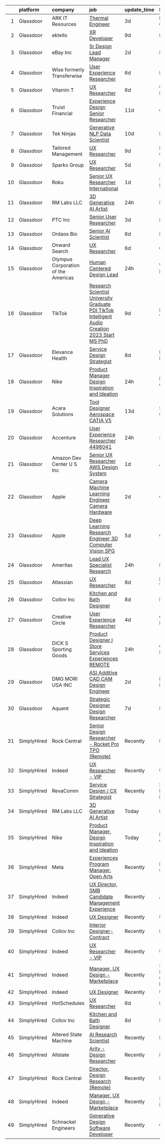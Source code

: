

|    | platform    | company                             | job                                                                                                                                                                                                                                                                                                                                                                                                                                                                                                                                                                                                                                                                                                                                                                                                                                                                                                                                                                                                                                                                                                                                                                                                                                                                                                                                                                                                                                                                  | update_time   | location                       |
|---:|:------------|:------------------------------------|:---------------------------------------------------------------------------------------------------------------------------------------------------------------------------------------------------------------------------------------------------------------------------------------------------------------------------------------------------------------------------------------------------------------------------------------------------------------------------------------------------------------------------------------------------------------------------------------------------------------------------------------------------------------------------------------------------------------------------------------------------------------------------------------------------------------------------------------------------------------------------------------------------------------------------------------------------------------------------------------------------------------------------------------------------------------------------------------------------------------------------------------------------------------------------------------------------------------------------------------------------------------------------------------------------------------------------------------------------------------------------------------------------------------------------------------------------------------------|:--------------|:-------------------------------|
|  1 | Glassdoor   | ARK IT Resources                    | [Thermal Engineer](https://www.glassdoor.com/partner/jobListing.htm?pos=116&ao=1136043&s=58&guid=00000183b14ea6cc8239a3ac1d7129cb&src=GD_JOB_AD&t=SR&vt=w&ea=1&cs=1_6da7e097&cb=1665127065589&jobListingId=1008181004578&jrtk=3-0-1geokt9nsipbo801-1geokt9ocj4p0800-ab009d2a6e367bcb-)                                                                                                                                                                                                                                                                                                                                                                                                                                                                                                                                                                                                                                                                                                                                                                                                                                                                                                                                                                                                                                                                                                                                                                               | 3d            | Menlo Park, CA                 |
|  2 | Glassdoor   | ektello                             | [XR Developer](https://www.glassdoor.com/partner/jobListing.htm?pos=109&ao=1110586&s=58&guid=00000183b14ea6cc8239a3ac1d7129cb&src=GD_JOB_AD&t=SR&vt=w&ea=1&cs=1_bcd4244b&cb=1665127065588&jobListingId=1008165877095&cpc=F4EED0218A761C36&jrtk=3-0-1geokt9nsipbo801-1geokt9ocj4p0800-9252e1383beff854--6NYlbfkN0CLjQmfy67UqlWxJvyH5uxFrQGBFL1cdeZdgq-fUlKTlikjnfIyJ3g14UIocJ4LupEUSH_i4Km79u8aPns5QGudzPpZihbyWjHT3MlPDQZx-NZRJ-kKyR8XI7O7980XhdMgDOg9XJsbhTU-TeVE4XKYiyHUODj3BRcNUGsJGACEaIaVv3AGx_D4LVO6oyW-jC-noUM5ZP9Bk77J2u-Prxu2YKDDuYHdVMLfB61odYYdIqd3k0hdTcycg9WXmn5v396wXMeqiLlUXuRkB5quYHjRE0zBwPwnRh4jtJQ-sz0zTh3hc94QmzWN-nZc8Tdzw1KDwtQKNkOme1b70sbe6KLJcJg1mB7gLmdJnnshddQwefvpE_T4icDWxkaK7Uko1i9VLqKxLsUO-4-stIaTRbNx9P_ZdTde3GG8hajz4hwGAZYi837CzxIMU1JH5-mT4lL5dqfvzSA2_1I6sCL5_QDgHZC6NiRfgNj0U5dGL_dTMexkFlyBeIquo0QcnTTrRlKe8uyHbUwUnFCcJRPEsYp1JaED5hAAOlmEj-qSiE9G1rsurQz-xg7ISNAVBeq9Q2KbqEBvijUcGi0dgKC5n-C8IVyls13dKcVWL0QykpVda9xoSkNu4E9NUOou4C9oWrRmp1P6LED3oIMnIBioL6RCuqjx4wxZJfpw0MSN5w8z8g%3D%3D)                                                                                                                                                                                                                                                                                                                                                                                                                                  | 9d            | New York, NY                   |
|  3 | Glassdoor   | eBay Inc                            | [Sr  Design Lead  Manager](https://www.glassdoor.com/partner/jobListing.htm?pos=130&ao=1136043&s=58&guid=00000183b14ea6cc8239a3ac1d7129cb&src=GD_JOB_AD&t=SR&vt=w&cs=1_5a9e9323&cb=1665127065592&jobListingId=1008183257109&jrtk=3-0-1geokt9nsipbo801-1geokt9ocj4p0800-68a383dbae7900ef-)                                                                                                                                                                                                                                                                                                                                                                                                                                                                                                                                                                                                                                                                                                                                                                                                                                                                                                                                                                                                                                                                                                                                                                            | 2d            | Bellevue, WA                   |
|  4 | Glassdoor   | Wise formerly Transferwise          | [User Experience Researcher](https://www.glassdoor.com/partner/jobListing.htm?pos=122&ao=1136043&s=58&guid=00000183b14ea6cc8239a3ac1d7129cb&src=GD_JOB_AD&t=SR&vt=w&cs=1_78162f47&cb=1665127065590&jobListingId=1008175254778&jrtk=3-0-1geokt9nsipbo801-1geokt9ocj4p0800-3b7e1b9aaa689d2f-)                                                                                                                                                                                                                                                                                                                                                                                                                                                                                                                                                                                                                                                                                                                                                                                                                                                                                                                                                                                                                                                                                                                                                                          | 6d            | New York, NY                   |
|  5 | Glassdoor   | Vitamin T                           | [UX Researcher](https://www.glassdoor.com/partner/jobListing.htm?pos=110&ao=1110586&s=58&guid=00000183b14ea6cc8239a3ac1d7129cb&src=GD_JOB_AD&t=SR&vt=w&cs=1_c0289798&cb=1665127065588&jobListingId=1008175259890&cpc=9908D8D4413DBB8A&jrtk=3-0-1geokt9nsipbo801-1geokt9ocj4p0800-dd7580845842f070--6NYlbfkN0DMrcEu7yrtATojKJA7cEzGQ3FdRGWLh0CZQInL4ECGI6k5tN82kdM0cJmh4vC7GgjJJwI5rzDshuaxiqNJD81Zw3DA8EAi9K6BYsTzvNnMGmq623DCVPNYKFfUttEtnREU3rY_Qi7Y-H5aNTjLE6_JYKpwbOzbyeF_5oZ3ppALSShSHptcuy7CAxgUQSgFrmfoDHJqwc4HH5cguQnhOcqU_KMGY_b3_GtxQv0cGgVLCX49Fze3v0TF3mahYKF2NBk00MgMxx0HvSx7uSSa1XzQmoffelZ_-UN7dAwfmJvkj4VLrEsQrv7Hu1zn7eaTvQf_pY7e1x_u3MRs-YEsIUmhMF_diCtK-4S2UHC9WZWv6QFChvmaZ8JDzzXSXq1TMFeOSPYzzMlWctpTG-fWfoo25X-Z8ZWWFA42Hu7F__IoeizfElb6ySoey9vyxa0KxaGPTQvybO_0xqQzl4rsgCVSMgOUkowAmlH5LOW82xaahNhZmf7M0BUP)                                                                                                                                                                                                                                                                                                                                                                                                                                                                                                                                                                                                                                  | 6d            | Cambridge, MA                  |
|  6 | Glassdoor   | Truist Financial                    | [Experience Design Senior Researcher](https://www.glassdoor.com/partner/jobListing.htm?pos=118&ao=1136043&s=58&guid=00000183b14ea6cc8239a3ac1d7129cb&src=GD_JOB_AD&t=SR&vt=w&cs=1_fdb82e80&cb=1665127065589&jobListingId=1008160349425&jrtk=3-0-1geokt9nsipbo801-1geokt9ocj4p0800-6033808a25700ce0-)                                                                                                                                                                                                                                                                                                                                                                                                                                                                                                                                                                                                                                                                                                                                                                                                                                                                                                                                                                                                                                                                                                                                                                 | 11d           | Charlotte, NC                  |
|  7 | Glassdoor   | Tek Ninjas                          | [Generative NLP Data Scientist](https://www.glassdoor.com/partner/jobListing.htm?pos=115&ao=1136043&s=58&guid=00000183b14ea6cc8239a3ac1d7129cb&src=GD_JOB_AD&t=SR&vt=w&cs=1_90a25eb2&cb=1665127065589&jobListingId=1008162812482&jrtk=3-0-1geokt9nsipbo801-1geokt9ocj4p0800-70b30c16480a1ad6-)                                                                                                                                                                                                                                                                                                                                                                                                                                                                                                                                                                                                                                                                                                                                                                                                                                                                                                                                                                                                                                                                                                                                                                       | 10d           | Raritan, NJ                    |
|  8 | Glassdoor   | Tailored Management                 | [UX Researcher](https://www.glassdoor.com/partner/jobListing.htm?pos=106&ao=1110586&s=58&guid=00000183b14ea6cc8239a3ac1d7129cb&src=GD_JOB_AD&t=SR&vt=w&ea=1&cs=1_4fdaf0d1&cb=1665127065588&jobListingId=1008165611561&cpc=FD1C1DA32C38CFA7&jrtk=3-0-1geokt9nsipbo801-1geokt9ocj4p0800-ebbf7cb785340ff0--6NYlbfkN0DI_pqscLjs9LkB0jlO39g2s8RE9SCHTdataN4HV1TulJDP_FJlrdaEAmOIelCggjJ9JIMQViELbqFJysVw2bYJCuEXtMEw6dMQNNOQVyIp8OYul8IhpVKs9vFrjK1VP4TL0x0AyVE4LxRPr54mdEIZH9L1_Wf2l64sqeb7hyoc3G_4s_skSr2DE3ak-MpMhgwGZrKWgor4Jo0tUaZWDWzB6QIQiHgpVSGeHXoBQCjPoEq3WvvOZFqvL4hKVItaBC_Vl3sSlodowgcWZA0KXiWh5f_GUBp7X17UGcGcNLrYPlMibpZ--6SgvWM0kLlBsps4eSmLTwBLT94wjeyhansgOipqiNEtl2lmO0NVoQeOTBAITV5W2obRAxlElXUpaenjLKBaM8Ti3TzmFftKUhRz7Ssy1i7QAq69woYp3QA6gZzSaWA_IK550ZZo355LB8EwDeQ9vEfWY0fhO5jONKIhiB-DdONHFOWIrYOp360I8HFNJxHUVjLn2qYCdR4uUr79Rs1o7aOr1cWFqniJjEiV)                                                                                                                                                                                                                                                                                                                                                                                                                                                                                                                                                                                             | 9d            | Los Angeles, CA                |
|  9 | Glassdoor   | Sparks Group                        | [UX Researcher](https://www.glassdoor.com/partner/jobListing.htm?pos=107&ao=1110586&s=58&guid=00000183b14ea6cc8239a3ac1d7129cb&src=GD_JOB_AD&t=SR&vt=w&cs=1_61de3045&cb=1665127065588&jobListingId=1008176700951&cpc=3BA4CE39D5B5DEF5&jrtk=3-0-1geokt9nsipbo801-1geokt9ocj4p0800-2aa9d17a8bf0eb53--6NYlbfkN0CVbIAoVGlVV0muHIzlWY31dYj5hrVkKa7qBWZ-hZn3g-zWnitpxah_RyLopvrEJPIrvXg-hEI1BP14-vlHhKdle6YC0HBiTtmqTQIf2U93oU_nwGYymXWXPAwG6hjGQUni7cBxDNbSeuyYLoivBnVy163hK46iKz9olLIEmNqQ-7Wzb5NSCIvhNsFMrykZVSQdsrM0u4qegiDmR45OkFMk3RpNRtMjUiWo81ermjAAfi0kHRbpXGm5W4lMFo7341Jn5LeTkUkBOZE9Ct6ZbxlQkfk4InShU4sKKlj3MHtW3DW4_yvFgyQDOn9hmLlooGR-i9QsFwKt5DqiwVeUawajnnuqO4XqquzGXeNQzl-oXwPPs9Eubv64YSOkeBkOxqY0PBBcOIyfGaIitcZv5c8rFRTGSysnMMd8TUHCU6UaWAKfP0usaKgklFansTRQAwMIZwOmazsBttOPI76SH4r26ZiZWeZmZQDL6vBqFYDdE8zRgPaJPrF-9-lPwHQtHOfUteit6kjqMw%3D%3D)                                                                                                                                                                                                                                                                                                                                                                                                                                                                                                                                                                                                      | 5d            | Rockville, MD                  |
| 10 | Glassdoor   | Roku                                | [Senior UX Researcher  International](https://www.glassdoor.com/partner/jobListing.htm?pos=127&ao=1136043&s=58&guid=00000183b14ea6cc8239a3ac1d7129cb&src=GD_JOB_AD&t=SR&vt=w&cs=1_c4fbe266&cb=1665127065591&jobListingId=1008187107132&jrtk=3-0-1geokt9nsipbo801-1geokt9ocj4p0800-9d3edd9907eb9cfb-)                                                                                                                                                                                                                                                                                                                                                                                                                                                                                                                                                                                                                                                                                                                                                                                                                                                                                                                                                                                                                                                                                                                                                                 | 1d            | Santa Monica, CA               |
| 11 | Glassdoor   | RM Labs LLC                         | [3D Generative AI Artist](https://www.glassdoor.com/partner/jobListing.htm?pos=101&ao=1110586&s=58&guid=00000183b14ea6cc8239a3ac1d7129cb&src=GD_JOB_AD&t=SR&vt=w&ea=1&cs=1_d08fd94f&cb=1665127065587&jobListingId=1008190172064&cpc=E773D000C9BC26FA&jrtk=3-0-1geokt9nsipbo801-1geokt9ocj4p0800-a101640b2a25769e--6NYlbfkN0DAwgduWqBP7ymGN-lTADpinz2i-23XbRAyg5ywqS-MDRMEPY4xgQIz3GME-UDiJJLBmqKVmKMsAF5-ZqxYJqQ4-XCnGNMWWXC8u0OiK-_kQL0XAZiviRYjP6kzoBeSgBD8YDk_SLyHKGQAAN-Nd0Fy3CyajKfYiX1OJoHfH8hCsRIa6Pu3XuKs1jaWJtgQSmRrrVvvh5Q6Fyt6jrAM7Hd0v8_vDjOIBrn2C36c5J8kfxdQr8msK99rBnJpGTaa9ER7gFH_Lam9Dt-vT7_aQADCduoUP1tW1x7ZyVmxwn6eI9rR92kba2Gd8tvUPlsZZS-s9mOQvUJigMGNQLCwply9x-SMzGvHAh1882g4oJNHtbc7n-FhApyIxvQ6h1RQFiSvv7Z_tDAfdu-0h4lM9ZrtI1vvUFVuyWaE1iMOxOUJ9-L-MzLiIdKhRVL9Sq4depbXr7qGDRkXDT2FoJ_WMGS7_GAchuf3KBLi1L3_u0tuexrWleOr6P_o1KqGJQgbrSJqojGNEVRrdw%3D%3D)                                                                                                                                                                                                                                                                                                                                                                                                                                                                                                                                                                                       | 24h           | New York, NY                   |
| 12 | Glassdoor   | PTC Inc                             | [Senior User Researcher](https://www.glassdoor.com/partner/jobListing.htm?pos=123&ao=1136043&s=58&guid=00000183b14ea6cc8239a3ac1d7129cb&src=GD_JOB_AD&t=SR&vt=w&cs=1_a4b2f3fc&cb=1665127065590&jobListingId=1008181231248&jrtk=3-0-1geokt9nsipbo801-1geokt9ocj4p0800-f1dd5fb97357bd23-)                                                                                                                                                                                                                                                                                                                                                                                                                                                                                                                                                                                                                                                                                                                                                                                                                                                                                                                                                                                                                                                                                                                                                                              | 3d            | Boston, MA                     |
| 13 | Glassdoor   | Ordaos Bio                          | [Senior AI Scientist](https://www.glassdoor.com/partner/jobListing.htm?pos=104&ao=1110586&s=58&guid=00000183b14ea6cc8239a3ac1d7129cb&src=GD_JOB_AD&t=SR&vt=w&cs=1_9b2cf8e2&cb=1665127065587&jobListingId=1008175034996&cpc=0FE1F5EA2BC84A01&jrtk=3-0-1geokt9nsipbo801-1geokt9ocj4p0800-6e3b96d5fab54d9d--6NYlbfkN0DG4ntHtB_rMsnfhgmnSvK2brktLme1L4SiDeJjQ-izrVOLqRJ5-yjE7k3D6lhaa8_lH88SdxtMac3kCFJ7RYNZr4Q-W8s0r9rHDwZeq6FJtbnEYqrVp1RbSeWg7_aqOKZ1nuIV5aLLKftj6U2mxUb-hhU34d-OpZ0CUof48BRNTK5Of9srR3UwiMG7U99CLpaFYZ4jI4hOzZRi1Lrb00mdpVLYxDmnBgSJY4hj878sHk7SWwRUroqMZ3vGZRYrxgfjfLsjjjG7JoINKT2e-KvksrjUZqJw52LhbTkYvUh4RxynBnJF795fkctJrrlAKd5mOIn6sOelX2g_2cleLfV1zD0JolKDhZYH8dQHpbEGCV_DqOPuxBKpXpAuZZKYv6ARt65OjD91JcQvKvvPynSAj5pTDOeAoZzY-3cMBMcqPZRRb0QsYFV8UvKD1bMcx5HuByopGeD64fP5AVzudcUPnoOYcwuWap6Y5pU5YmEl0Klc8flG-Si3WhSazYbRvHwJ_u4_7MLhayxFrA2kOfSJwUboAyhqiqwX_AYp9zBD7RiDcA0BoZD_Lw5gYqlvBOqWNFZbOia1JXWxz5uVmbsMyMqfGuAt47xte-VmZKNHrvOd6ldcr6XP_jrloxMaZNoXvC3GweIswj8DI3Dy8jFXp7xOK07My31Oer6HzQkzxbPd7adyGY1DmXzaWmyR4DLdg-dP8idq1gLzix7J9ripYg50K9BTnNwu1V-TJmUsc-Um5Tx4T0Bfezuc9xLvgNHEvz6acgtIDbV1rpa4JUI3tiE6U_84wt8u2mneVqDLGhLJFFvXK85La9pBNzxc2sDR-go-lRk236JCSWaKg4xRr0Vvbz_rQ_8CazI6M1MQL-AlQxaoFCiXZy1mnyjFog7pH204cipj2D99JaA17PfgAA1VblQF41EWcirxPOv57SysCEX_M4cT3IKILBc_dm-6hto7hD6SJdUNWO6NydHQXLsoB0lHHbSbSe5mocPaqHP3zpVLDTGxS4vXUObWgfCJpm7TgQEQI8BBJvpcp7yJiUP7zttVVqo%3D)                                              | 6d            | New York, NY                   |
| 14 | Glassdoor   | Onward Search                       | [UX Researcher](https://www.glassdoor.com/partner/jobListing.htm?pos=111&ao=1110586&s=58&guid=00000183b14ea6cc8239a3ac1d7129cb&src=GD_JOB_AD&t=SR&vt=w&cs=1_337c4508&cb=1665127065588&jobListingId=1008173616012&cpc=3BA4CE39D5B5DEF5&jrtk=3-0-1geokt9nsipbo801-1geokt9ocj4p0800-18e3b5d00dface2e--6NYlbfkN0B7YoEZZ2QAGDyEGGmBPAUWSHc1Mt3sMCn9FehKcWA3w_VDwJqndrDEij97Rt4iP_U3rcoJzyfj7NlOrxrfz32eftTtUNX2_qY4mA5efKCiN9Ir1PQNIVBkNJEujkpFyfMcK_zFopNpt8OAGgv811cmqiGPTn1tULDJwAsLvJvZnmfkYeeJr9u0eytDKtsB53GgB78rnFuGANa3EUehmsccoLa0ut6cZzZ7WBwMsaccODFgxyxRwQrFWjsx29IWguhrXxxfq4rrSis8loPfW5aDiwfSLEz0xwMJ982P4Adsfv2OmTUekVdneuhkIRZ8MrRns2ah0x2nQjH_m3484ImOLMixCUV3NX2hqAJhshw_liDaTGeaUZH8xjsjHiCRWvYY5Llv7mgN8kc1rQEvnhzKLBtvGBdal5evH8AIsG28zFYHUzA6B3Yp0Qq30mrtZkJWJpKtQi4PqK17x11o379hQJn37Av7ZVd8kNhG7l_jH6o4QoLxW39mnXV0naVoMzy-NvszNQjB9VYRJBzFOWa5na7iZkuvy6_x-i1qUHLJIZj6dJ04Gq8LF3DBvEWZpH0s-RyEnIGKYETLUyWXQhydRfQbU2M74LsAgEHKsJv9HPa8vKZQ7NOtyNagaflWrbIXfyHUIpP2PInV_OSW8FzXRPX3eApT9qIPc8UwtNHGdTTXhcRq-e6-9z9XRARJhRjuv-RFb8RzTd1n4rQzS2O0tlNQxif55vRjtKsjXxkrEZw3JpWTZi_3hFmaQIbvBrQv0XfvXG7XdMuJONKepcyQ_-B2fRXk-VlH76lqsradmerk5liHDKWaZdh45uaYQXvsiRsHNUia_29_nu_eenFiaOkRe6PkxKiVahC34iuS9VmTTvCH4Lo3ZQW0IfFOTAsu0muPaP3bl5wwmFdsgW_Yupn0ztrkjm8fFu4005bitRucUULcyCHwF2C3gG9-tt9hcxYjhVzGMO_X1Jurak_OKOa8b3e5MUNmuM-4ircbAIe3BamNq9mjKNUZmhCWnV9sXBb4kZ0l787RyIbZQNFW)                                                                  | 6d            | California                     |
| 15 | Glassdoor   | Olympus Corporation of the Americas | [Human Centered Design Lead](https://www.glassdoor.com/partner/jobListing.htm?pos=128&ao=1136043&s=58&guid=00000183b14ea6cc8239a3ac1d7129cb&src=GD_JOB_AD&t=SR&vt=w&cs=1_af0a479b&cb=1665127065592&jobListingId=1008189642111&jrtk=3-0-1geokt9nsipbo801-1geokt9ocj4p0800-c57d03d05ba42a51-)                                                                                                                                                                                                                                                                                                                                                                                                                                                                                                                                                                                                                                                                                                                                                                                                                                                                                                                                                                                                                                                                                                                                                                          | 24h           | Westborough, MA                |
| 16 | Glassdoor   | TikTok                              | [Research Scientist  University Graduate  PDI TikTok  Intelligent Audio Creation    2023 Start  MS PhD ](https://www.glassdoor.com/partner/jobListing.htm?pos=121&ao=1136043&s=58&guid=00000183b14ea6cc8239a3ac1d7129cb&src=GD_JOB_AD&t=SR&vt=w&cs=1_6086beab&cb=1665127065590&jobListingId=1008165759196&jrtk=3-0-1geokt9nsipbo801-1geokt9ocj4p0800-4a07656e9b4cbf05-)                                                                                                                                                                                                                                                                                                                                                                                                                                                                                                                                                                                                                                                                                                                                                                                                                                                                                                                                                                                                                                                                                              | 9d            | Mountain View, CA              |
| 17 | Glassdoor   | Elevance Health                     | [Service Design Strategist](https://www.glassdoor.com/partner/jobListing.htm?pos=126&ao=1136043&s=58&guid=00000183b14ea6cc8239a3ac1d7129cb&src=GD_JOB_AD&t=SR&vt=w&cs=1_329494ac&cb=1665127065591&jobListingId=1008169133415&jrtk=3-0-1geokt9nsipbo801-1geokt9ocj4p0800-c54f73a961ff2c87-)                                                                                                                                                                                                                                                                                                                                                                                                                                                                                                                                                                                                                                                                                                                                                                                                                                                                                                                                                                                                                                                                                                                                                                           | 8d            | Indianapolis, IN               |
| 18 | Glassdoor   | Nike                                | [Product Manager  Design Inspiration and Ideation](https://www.glassdoor.com/partner/jobListing.htm?pos=129&ao=1136043&s=58&guid=00000183b14ea6cc8239a3ac1d7129cb&src=GD_JOB_AD&t=SR&vt=w&cs=1_e351e22a&cb=1665127065592&jobListingId=1008189703043&jrtk=3-0-1geokt9nsipbo801-1geokt9ocj4p0800-40c6e015312d8d25-)                                                                                                                                                                                                                                                                                                                                                                                                                                                                                                                                                                                                                                                                                                                                                                                                                                                                                                                                                                                                                                                                                                                                                    | 24h           | Beaverton, OR                  |
| 19 | Glassdoor   | Acara Solutions                     | [Tool Designer  Aerospace CATIA V5 ](https://www.glassdoor.com/partner/jobListing.htm?pos=112&ao=1110586&s=58&guid=00000183b14ea6cc8239a3ac1d7129cb&src=GD_JOB_AD&t=SR&vt=w&cs=1_c3960025&cb=1665127065589&jobListingId=1008159293541&cpc=9908D8D4413DBB8A&jrtk=3-0-1geokt9nsipbo801-1geokt9ocj4p0800-16af9e7654d1bb50--6NYlbfkN0BQuJXpfawXtfhwzLerQhC04iCxGrelUvn_xttDeop7CMmG32gURwRxhPm_v2B23n7jXcqdpVA-_wOPKoWiiLHsW0JGCHCwD4cu7QV6FBN5wAsJNKIuJWsAtijBf4adowfv69Squa-jVa51v8rX4Y7DxsQMppALAC81WAF-n6Lg1t1TSNLvYD5Ap7aN6znmrh3sTV-LvUVp3TjVAfCx7RmW2yrvgp8KpQt5MtU6fRsO3NwqEYMdb5ty53w8FV7R5Jx7vwUCfRUC5T-rM-GpQ649i0fevmMNJk2AhpUA0yKut0-EaHIxrjQhgxpPg4HcuoKsp2udY2Qi_mxbV9zBNO8nTDyK0dJUa6z2CjcF5m8Lasv9FY7M_azjFTQHu1XXccPNyrpNkM92nvz0dO0fjyxUKjO9Wsha58b0BvrHiUVWvdSUCm_97wBXk5OkCIVYtNql9J68hMPn94sQJZgMvo4Z-8Iufkk2j4e1HHmkhyrkemAXU8xY__wXrcuP__cGCHbtEoiqr4WWszZU75IqaMnkjnvTxeZTIJpDiUZxiEfvArUZKrweEt6YwyOllWKAcGwbkYkiHagoPyq0HjUSSBz1yQhQbct3JAcxfU9MkTHY7zL-2oYMPR_9A-tVcUOoS3W-o408CWpPY6527iwNDUtRdtgFGvJyMMSPuynxiDEijURbrApJBJTQ_z4ThO4N6yf9kSpMiKGBVSXMVgrcknJ9)                                                                                                                                                                                                                                                                                                                                                                             | 13d           | Santa Ana, CA                  |
| 20 | Glassdoor   | Accenture                           | [User Experience Researcher   4498041](https://www.glassdoor.com/partner/jobListing.htm?pos=124&ao=1136043&s=58&guid=00000183b14ea6cc8239a3ac1d7129cb&src=GD_JOB_AD&t=SR&vt=w&cs=1_42164a40&cb=1665127065590&jobListingId=1008190325811&jrtk=3-0-1geokt9nsipbo801-1geokt9ocj4p0800-e1ab748f9c3aa6e2-)                                                                                                                                                                                                                                                                                                                                                                                                                                                                                                                                                                                                                                                                                                                                                                                                                                                                                                                                                                                                                                                                                                                                                                | 24h           | Seattle, WA                    |
| 21 | Glassdoor   | Amazon Dev Center U S   Inc         | [Senior UX Researcher  AWS Design System](https://www.glassdoor.com/partner/jobListing.htm?pos=125&ao=1136043&s=58&guid=00000183b14ea6cc8239a3ac1d7129cb&src=GD_JOB_AD&t=SR&vt=w&cs=1_06d3a4b0&cb=1665127065590&jobListingId=1008186807082&jrtk=3-0-1geokt9nsipbo801-1geokt9ocj4p0800-c169ab18582ddcd7-)                                                                                                                                                                                                                                                                                                                                                                                                                                                                                                                                                                                                                                                                                                                                                                                                                                                                                                                                                                                                                                                                                                                                                             | 1d            | Arlington, VA                  |
| 22 | Glassdoor   | Apple                               | [Camera Machine Learning Engineer   Camera Hardware](https://www.glassdoor.com/partner/jobListing.htm?pos=102&ao=1110586&s=58&guid=00000183b14ea6cc8239a3ac1d7129cb&src=GD_JOB_AD&t=SR&vt=w&cs=1_1f12ddd7&cb=1665127065587&jobListingId=1008185057665&cpc=9908D8D4413DBB8A&jrtk=3-0-1geokt9nsipbo801-1geokt9ocj4p0800-1dd14699f7eae376--6NYlbfkN0BvKrLyj5gPmtZO9T8euul8TCxuuKNOtzRJOomxnwSEodTz2Bc-sPZlO_uSwsktAei4iNsNE-bT5-tRLW-qXpmurEo7VhOdlo_z7Hfa9swGCaldpFbixqvfmFHxjXeJEBWfei4WawaXnB1S5tHdMouZ1_qTS8HKyTkTRKVrfh-1NnoClIFXO2o4iE3K2g1fGJvPIkjXVdztMUKgwxPY5hWKCGFSW7pc36kxqlfVbcxgIw8MQCVfujf3rZOyIobOh-KcF2puCu3wSeqsbgnFRtK4xJBF84gOoM933XVfROcAYfDm-otpFyeq1Qnh1LLeD_70XpydvysRbSAhQ2yd7QPEzCU6hFvgc05nXaNFBF9DyBNqOjoeuPZjjO00qcrIpvmNBbwx1DBNc3R_tKnkLOCxoEVdP4iaYUXZn_YOvpZGBWIz5G42tb1jdgA9gkygwCkQxCvsWMSdXzDOHIjwXbiBXpHKadupV1Ou6FLYw5SOFNPS2ZqrCKIrNnfVmzCiFHW0cjWxLqaslfHLpBdD01fXV1iRKJu0Lay3NuNy5KcjLocWHjfN1_U_2-zD8dyI_8nESpHxADqgjyBxF1Nm4UhEwqMoT8nxSuQPm6j4IzmC2UlUdJ2HIdSFx9XXQUUuyL_kfnP0VqZNvz-irszsVypWb39fq-xxKZgFVsZ-sbNf6KGvlw8q669cO1BB_e9JrlVi6HKSs5OGW5u7bZ6VQ76oqp-PBmmDgmVyYTvjI_IiWaDfPzEBfP9UTlIidUdEcsxhqX-Fd_dIN86qt5yg4ebxhlpttSvRm1ZcJrIaSzoLhn1zoLlr74Wr28_er817icOMg5CFu3mV32iGTCopao4WwPNyX6ujZmvVmoc_bAG476pMcguxEqTUyJWw_pVFTFf22SH0dXjo8_WLs2_Smdqk8jUMzv4K-Wto-PA37JDf7wf-mXRgaU83cJUzdV9IKyiur7wdIL9Mlgnf7ToJx6vtkzX0fPrIqBhZCv0mq_2wK5vO27LrqyWBWKt2n84TAJIpXmJvSMkIo8aS5vXYeRFHL3j8i17nBC2FqQpLHEHAMA%3D%3D) | 2d            | Cupertino, CA                  |
| 23 | Glassdoor   | Apple                               | [Deep Learning Research Engineer  3D Computer Vision   SPG](https://www.glassdoor.com/partner/jobListing.htm?pos=114&ao=1136043&s=58&guid=00000183b14ea6cc8239a3ac1d7129cb&src=GD_JOB_AD&t=SR&vt=w&cs=1_7decf8e4&cb=1665127065589&jobListingId=1008177549425&jrtk=3-0-1geokt9nsipbo801-1geokt9ocj4p0800-cf06524fee527aa3-)                                                                                                                                                                                                                                                                                                                                                                                                                                                                                                                                                                                                                                                                                                                                                                                                                                                                                                                                                                                                                                                                                                                                           | 5d            | Cupertino, CA                  |
| 24 | Glassdoor   | Ameritas                            | [Lead UX Specialist  Research ](https://www.glassdoor.com/partner/jobListing.htm?pos=105&ao=1110586&s=58&guid=00000183b14ea6cc8239a3ac1d7129cb&src=GD_JOB_AD&t=SR&vt=w&cs=1_ab497425&cb=1665127065588&jobListingId=1008189254395&cpc=32EE424DE2B657EB&jrtk=3-0-1geokt9nsipbo801-1geokt9ocj4p0800-9f3bfb34d371db2f--6NYlbfkN0CKAn8Ne3arQi1Mh5qwjYsG5lwTL_pp_IkpGjXO6EXKyMeE2PULXRCuAYt4GuNIHY84XQnxzM_tntGk4JZgBdTCaSVgBKe0au9GQf80jKnZP9_SIMBU-bCfCbbWqYvP4fDfq0RugEFO3_kPxnO8HEARPysbrklI-05d1OsuowsKKP2QVLsBIfStR9lJezeO0iOYwmimdaCPKbu2fUp75OW_VOUY0zu7xNLuAWCUYiJqESnPIbmyJPQJsHx2l1ohipOE_CnqeDKSxTw9Qzr71_wIaRgECD4efG-rCIBAr34Pfjqg2O8QTxA7etCnZjYFZHDsaM7lg5Pv4HyepVsWRGRT3yw0RyiabDFFBwRxjgRJ1qaRb9pEcN1iSbEJX8CI_sxZmkD1-yXfPBsUKwINbp2ZKzxik8EjxBRlvfNqz6hgHwYtf50U6tTfEZMOmS7i_tp3-q1xul23JXgBBHipNZJ_Y_qCs6IUwWTJqc7ocanDm4zjIVL2iUXt8TT-P9cYGC1qURsgvC5ZESIr6F6kCr9EQR_50pR87EQtjuIBYsIfELdMkA17U32B)                                                                                                                                                                                                                                                                                                                                                                                                                                                                                                                                                  | 24h           | Remote                         |
| 25 | Glassdoor   | Atlassian                           | [UX Researcher](https://www.glassdoor.com/partner/jobListing.htm?pos=113&ao=1136043&s=58&guid=00000183b14ea6cc8239a3ac1d7129cb&src=GD_JOB_AD&t=SR&vt=w&cs=1_319f5060&cb=1665127065589&jobListingId=1008168174760&jrtk=3-0-1geokt9nsipbo801-1geokt9ocj4p0800-ecf0372636b848fd-)                                                                                                                                                                                                                                                                                                                                                                                                                                                                                                                                                                                                                                                                                                                                                                                                                                                                                                                                                                                                                                                                                                                                                                                       | 8d            | Mountain View, CA              |
| 26 | Glassdoor   | Collov Inc                          | [Kitchen and Bath Designer](https://www.glassdoor.com/partner/jobListing.htm?pos=120&ao=1136043&s=58&guid=00000183b14ea6cc8239a3ac1d7129cb&src=GD_JOB_AD&t=SR&vt=w&ea=1&cs=1_d64ec0b2&cb=1665127065590&jobListingId=1008168685493&jrtk=3-0-1geokt9nsipbo801-1geokt9ocj4p0800-87d33d239c08692f-)                                                                                                                                                                                                                                                                                                                                                                                                                                                                                                                                                                                                                                                                                                                                                                                                                                                                                                                                                                                                                                                                                                                                                                      | 8d            | Remote                         |
| 27 | Glassdoor   | Creative Circle                     | [User Experience Researcher](https://www.glassdoor.com/partner/jobListing.htm?pos=103&ao=1110586&s=58&guid=00000183b14ea6cc8239a3ac1d7129cb&src=GD_JOB_AD&t=SR&vt=w&cs=1_097f3584&cb=1665127065587&jobListingId=1008177903134&cpc=32EE424DE2B657EB&jrtk=3-0-1geokt9nsipbo801-1geokt9ocj4p0800-cf4870b0820d7212--6NYlbfkN0BPwlZa85gbT4Q3XYQoU_uQn0Qmw9zd_9UNfmcwtqAVud1yvyq1Z4UAlx1bxhDUi3KDmbBVlaag5PE3b_QygI5wxZoEvx11eEyDjk6fQUP8KZlfu4Xy-NKk5LcQx2-rPSKEnx3xw8HnX5lI7htRGBRXWpjcBHoCkxD1ASYDNUsr22wUKRchLygf2_-8a-nkLAhDz47SA6YTDqPmn7tnIpasW-1epQWOHqzw2mQ-srPZrIDFhJAHnVek7nssykevCn1YMq6KI29wahKg5d2elt3Ryx3QArCJ1s9RO4vjcZ9wr7Hrd6ey4qcpIJ7E08RSzTLu7Rr0pie7fB_Cix2Z9kUlxEc9Jmo1w96R_PGO_l-5p8XCuOVE1H879Bbpp4P19yjltiwxlJD6Tt4Mb4X46XZjZ1RSoU2z-OL_flmIp0ZoEXsQBeji3ED3iYYfLNr2YaRFn_8CIO2_eF5CIMkLzJo8z-XwGa5NM9QlKAza0ERR0eKbr2k1t0SAAni9M3tzisbJuhk2JaIq0HCebSiek2y9)                                                                                                                                                                                                                                                                                                                                                                                                                                                                                                                                                                                     | 4d            | Cambridge, MA                  |
| 28 | Glassdoor   | DICK S Sporting Goods               | [Product Designer I   Store Services   Experiences  REMOTE ](https://www.glassdoor.com/partner/jobListing.htm?pos=119&ao=1136043&s=58&guid=00000183b14ea6cc8239a3ac1d7129cb&src=GD_JOB_AD&t=SR&vt=w&cs=1_2c408609&cb=1665127065589&jobListingId=1008190245891&jrtk=3-0-1geokt9nsipbo801-1geokt9ocj4p0800-c1d745ea5971dbc9-)                                                                                                                                                                                                                                                                                                                                                                                                                                                                                                                                                                                                                                                                                                                                                                                                                                                                                                                                                                                                                                                                                                                                          | 24h           | Coraopolis, PA                 |
| 29 | Glassdoor   | DMG MORI USA  INC                   | [ASI   Additive CAD CAM Design Engineer](https://www.glassdoor.com/partner/jobListing.htm?pos=117&ao=1136043&s=58&guid=00000183b14ea6cc8239a3ac1d7129cb&src=GD_JOB_AD&t=SR&vt=w&ea=1&cs=1_d57102ae&cb=1665127065589&jobListingId=1008183936408&jrtk=3-0-1geokt9nsipbo801-1geokt9ocj4p0800-9a7c3b1cd7b10062-)                                                                                                                                                                                                                                                                                                                                                                                                                                                                                                                                                                                                                                                                                                                                                                                                                                                                                                                                                                                                                                                                                                                                                         | 2d            | Hoffman Estates, IL            |
| 30 | Glassdoor   | Aquent                              | [Strategic Designer   Design Researcher](https://www.glassdoor.com/partner/jobListing.htm?pos=108&ao=1110586&s=58&guid=00000183b14ea6cc8239a3ac1d7129cb&src=GD_JOB_AD&t=SR&vt=w&cs=1_f510052c&cb=1665127065588&jobListingId=1008172136132&cpc=3BA4CE39D5B5DEF5&jrtk=3-0-1geokt9nsipbo801-1geokt9ocj4p0800-526f85ef8b289620--6NYlbfkN0DMrcEu7yrtATojKJA7cEzGQ3FdRGWLh0CZQInL4ECGI9gD0Wolx9R2EDT7B77c2cQJZ-OMjzISd-nA_4Sf8MqlWNx63MR_VC1OTbDep_D2q5i-PlnHdaWZYBMM7qoTiits8rfieX8ALrwVffjdv26SsMGPwyMonCl5a5bgsaWzMtz7K01bo0mS3wicgOSPs1kllTLHaxTJiNA8XvHkO0fBVOW4IHCX51c6QDU8Kwk830S4CtgaTRkGogDqVEbI9LOZRbjgYfzrQcUaE6aAgx9VNB2NtBuYh4zM3ZX1vJyLKqWzm3x6odijbJNEQPVPqd3UhHmCuhWlkjF0VKG31zD2fxXoUqKmtq8zD7W_yBBkugfOunVkwmxizqezz8uxTGCU4Rt2hye6uwjslHtbZ50RUo7uUDcP1BxntVXkoaHsfopd_AicRQRBNoQBJQXADqz6_PBxnNjpQJyluq_cFcNSMgHMaJpTFKA%3D)                                                                                                                                                                                                                                                                                                                                                                                                                                                                                                                                                                                                                           | 7d            | Remote                         |
| 31 | SimplyHired | Rock Central                        | [Senior Design Researcher - Rocket Pro TPO (Remote)](https://www.simplyhired.com/job/LnvdP3Bh4XgNQzrZmt95sjDpfv5Rk3uM7hLgEa2_Nldrs0z-7FijBQ?q=generative+design)                                                                                                                                                                                                                                                                                                                                                                                                                                                                                                                                                                                                                                                                                                                                                                                                                                                                                                                                                                                                                                                                                                                                                                                                                                                                                                     | Recently      | Detroit, MI                    |
| 32 | SimplyHired | Indeed                              | [UX Researcher - VIP](https://www.simplyhired.com/job/kNbqDJgNVOEqvetBJ49T0fWF-ActRHorW0B6H4CrMQOQm7q-GBgdNw?q=generative+design)                                                                                                                                                                                                                                                                                                                                                                                                                                                                                                                                                                                                                                                                                                                                                                                                                                                                                                                                                                                                                                                                                                                                                                                                                                                                                                                                    | Recently      | United States                  |
| 33 | SimplyHired | RevaComm                            | [Service Design / CX Strategist](https://www.simplyhired.com/job/JFx93jb7ejW0D4s1PvmmKz0ujgS1vMc_DHoeErLX3j1hPsJ7_3-6oA?q=generative+design)                                                                                                                                                                                                                                                                                                                                                                                                                                                                                                                                                                                                                                                                                                                                                                                                                                                                                                                                                                                                                                                                                                                                                                                                                                                                                                                         | Recently      | San Francisco Bay Area, CA     |
| 34 | SimplyHired | RM Labs LLC                         | [3D Generative AI Artist](https://www.simplyhired.com/job/0NI-_9gosau_q0F8i-ATfDXWK1m6hurcDkno7wt9YLgPFEIJJ66txA?q=generative+design)                                                                                                                                                                                                                                                                                                                                                                                                                                                                                                                                                                                                                                                                                                                                                                                                                                                                                                                                                                                                                                                                                                                                                                                                                                                                                                                                | Today         | New York, NY                   |
| 35 | SimplyHired | Nike                                | [Product Manager, Design Inspiration and Ideation](https://www.simplyhired.com/job/BCYv9RxtiQhTwfcig9KfmCVNSthborS0tgLJ6zLhsv5t_swC3ZY22g?q=generative+design)                                                                                                                                                                                                                                                                                                                                                                                                                                                                                                                                                                                                                                                                                                                                                                                                                                                                                                                                                                                                                                                                                                                                                                                                                                                                                                       | Today         | Beaverton, OR                  |
| 36 | SimplyHired | Meta                                | [Experiences Program Manager, Open Arts](https://www.simplyhired.com/job/39LFdVDZkOVzjzuKxDh39-uXR6pKfcGOkABaQ3gkkuENYK4d0Gs1Og?q=generative+design)                                                                                                                                                                                                                                                                                                                                                                                                                                                                                                                                                                                                                                                                                                                                                                                                                                                                                                                                                                                                                                                                                                                                                                                                                                                                                                                 | Recently      | Menlo Park, CA                 |
| 37 | SimplyHired | Indeed                              | [UX Director, SMB Candidate Management Experience](https://www.simplyhired.com/job/fhOn3O3EGAKpyIv1__OKApjWKq-_67B9W6kgQ1zqewh3kvuSYUEr3g?q=generative+design)                                                                                                                                                                                                                                                                                                                                                                                                                                                                                                                                                                                                                                                                                                                                                                                                                                                                                                                                                                                                                                                                                                                                                                                                                                                                                                       | Recently      | Austin, TX                     |
| 38 | SimplyHired | Indeed                              | [UX Designer](https://www.simplyhired.com/job/URziMhrNTaKa1PLKfIfrhF-GuRmaj4gn2FhVHZfhBU3tWsV0R0J4dw?q=generative+design)                                                                                                                                                                                                                                                                                                                                                                                                                                                                                                                                                                                                                                                                                                                                                                                                                                                                                                                                                                                                                                                                                                                                                                                                                                                                                                                                            | Recently      | United States                  |
| 39 | SimplyHired | Collov Inc                          | [Interior Designer-Contract](https://www.simplyhired.com/job/BWulXfwm_DajYkRoVR_cHEZ0YAw0ZzUYn4k1ZR9ZbVk7SbJZhkaf0Q?q=generative+design)                                                                                                                                                                                                                                                                                                                                                                                                                                                                                                                                                                                                                                                                                                                                                                                                                                                                                                                                                                                                                                                                                                                                                                                                                                                                                                                             | Recently      | Remote                         |
| 40 | SimplyHired | Indeed                              | [UX Researcher - VIP](https://www.simplyhired.com/job/kNbqDJgNVOEqvetBJ49T0fWF-ActRHorW0B6H4CrMQOQm7q-GBgdNw?q=generative+design)                                                                                                                                                                                                                                                                                                                                                                                                                                                                                                                                                                                                                                                                                                                                                                                                                                                                                                                                                                                                                                                                                                                                                                                                                                                                                                                                    | Recently      | United States                  |
| 41 | SimplyHired | Indeed                              | [Manager, UX Design - Marketplace](https://www.simplyhired.com/job/47-CzDR_VIYijJYW-noGDYaTxPVcELSKeiy_GfiMerm5ox4nc4oSgw?q=generative+design)                                                                                                                                                                                                                                                                                                                                                                                                                                                                                                                                                                                                                                                                                                                                                                                                                                                                                                                                                                                                                                                                                                                                                                                                                                                                                                                       | Recently      | San Francisco, CA +4 locations |
| 42 | SimplyHired | Indeed                              | [UX Designer](https://www.simplyhired.com/job/URziMhrNTaKa1PLKfIfrhF-GuRmaj4gn2FhVHZfhBU3tWsV0R0J4dw?q=generative+design)                                                                                                                                                                                                                                                                                                                                                                                                                                                                                                                                                                                                                                                                                                                                                                                                                                                                                                                                                                                                                                                                                                                                                                                                                                                                                                                                            | Recently      | United States                  |
| 43 | SimplyHired | HotSchedules                        | [UX Researcher](https://www.simplyhired.com/job/6Pb1veiZO-kdJkBIw8GSMa6UzhBhUmCNub1tPRx73XMPyOmFi_87xA?q=generative+design)                                                                                                                                                                                                                                                                                                                                                                                                                                                                                                                                                                                                                                                                                                                                                                                                                                                                                                                                                                                                                                                                                                                                                                                                                                                                                                                                          | 6d            | Remote                         |
| 44 | SimplyHired | Collov Inc                          | [Kitchen and Bath Designer](https://www.simplyhired.com/job/yL39tDldFut8Lmnozw_nh2PjvsEeBhst1eXuuTxdtcL3qn0zopSLMQ?q=generative+design)                                                                                                                                                                                                                                                                                                                                                                                                                                                                                                                                                                                                                                                                                                                                                                                                                                                                                                                                                                                                                                                                                                                                                                                                                                                                                                                              | 8d            | Remote                         |
| 45 | SimplyHired | Altered State Machine               | [AI Research Scientist](https://www.simplyhired.com/job/gWP2_DJg1NvU9t6A6z0XL0fiO4j7A5vzNa-7GQXsgOlua-pkwIJHog?q=generative+design)                                                                                                                                                                                                                                                                                                                                                                                                                                                                                                                                                                                                                                                                                                                                                                                                                                                                                                                                                                                                                                                                                                                                                                                                                                                                                                                                  | Recently      | Remote                         |
| 46 | SimplyHired | Allstate                            | [Arity - Design Researcher](https://www.simplyhired.com/job/lb-8Ud7uppXwKCXYYlfcAwRmrxIrBsNyQ6YmvIpiomGYMbUQqptQww?q=generative+design)                                                                                                                                                                                                                                                                                                                                                                                                                                                                                                                                                                                                                                                                                                                                                                                                                                                                                                                                                                                                                                                                                                                                                                                                                                                                                                                              | Recently      | Remote                         |
| 47 | SimplyHired | Rock Central                        | [Director, Design Research (Remote)](https://www.simplyhired.com/job/uvXvEaqe8syxDYpPbxgO4vuoXd-ytY76uUE8EHBOvr8iVGOquzTV0Q?q=generative+design)                                                                                                                                                                                                                                                                                                                                                                                                                                                                                                                                                                                                                                                                                                                                                                                                                                                                                                                                                                                                                                                                                                                                                                                                                                                                                                                     | Recently      | Detroit, MI                    |
| 48 | SimplyHired | Indeed                              | [Manager, UX Design - Marketplace](https://www.simplyhired.com/job/47-CzDR_VIYijJYW-noGDYaTxPVcELSKeiy_GfiMerm5ox4nc4oSgw?q=generative+design)                                                                                                                                                                                                                                                                                                                                                                                                                                                                                                                                                                                                                                                                                                                                                                                                                                                                                                                                                                                                                                                                                                                                                                                                                                                                                                                       | Recently      | San Francisco, CA              |
| 49 | SimplyHired | Schnackel Engineers                 | [Generative Design Software Developer](https://www.simplyhired.com/job/KE0-EPFCtTp8eniWTTdVA6iqehRWfXqNBvdE0wHECgCONieSBqtj5A?q=generative+design)                                                                                                                                                                                                                                                                                                                                                                                                                                                                                                                                                                                                                                                                                                                                                                                                                                                                                                                                                                                                                                                                                                                                                                                                                                                                                                                   | Recently      | Omaha, NE                      |